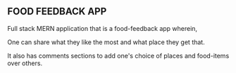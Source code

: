 ## FOOD FEEDBACK APP

Full stack MERN application that is a food-feedback app wherein,

One can share what they like the most and what place they get that.

It also has comments sections to add one's choice of places and food-items over others.

